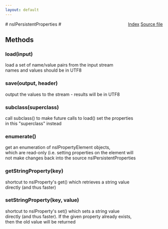 ```yaml
---
layout: default
---
```

<div class='links' style='float:right'><a href="../index.html">Index</a>
<a href="http://dxr.mozilla.org/mozilla-central/source/xpcom/ds/nsIPersistentProperties2.idl">Source file</a>
</div>
# nsIPersistentProperties #

## Methods ##

### load(input) ###
  
load a set of name/value pairs from the input stream  
names and values should be in UTF8  
  

### save(output, header) ###
  
output the values to the stream - results will be in UTF8  
  

### subclass(superclass) ###
  
call subclass() to make future calls to load() set the properties  
in this "superclass" instead  
  

### enumerate() ###
  
get an enumeration of nsIPropertyElement objects,  
which are read-only (i.e. setting properties on the element will  
not make changes back into the source nsIPersistentProperties  
  

### getStringProperty(key) ###
  
shortcut to nsIProperty's get() which retrieves a string value  
directly (and thus faster)  
  

### setStringProperty(key, value) ###
  
shortcut to nsIProperty's set() which sets a string value  
directly (and thus faster). If the given property already exists,  
then the old value will be returned  
  
